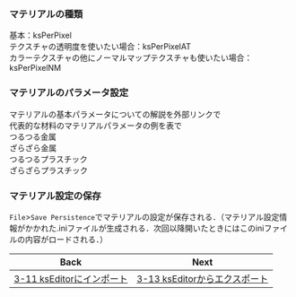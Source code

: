 ### マテリアルの種類
基本：ksPerPixel  
テクスチャの透明度を使いたい場合：ksPerPixelAT  
カラーテクスチャの他にノーマルマップテクスチャも使いたい場合：ksPerPixelNM  

### マテリアルのパラメータ設定
マテリアルの基本パラメータについての解説を外部リンクで  
代表的な材料のマテリアルパラメータの例を表で  
つるつる金属  
ざらざら金属  
つるつるプラスチック  
ざらざらプラスチック  

### マテリアル設定の保存
`File`>`Save Persistence`でマテリアルの設定が保存される．（マテリアル設定情報がかかれた.iniファイルが生成される．次回以降開いたときにはこのiniファイルの内容がロードされる．）

| Back | Next |
|:---:|:---:|
| [3-11 ksEditorにインポート](https://github.com/JSAE-ARCHIVES/MOD-Tutorial/blob/main/3%E7%AB%A0%203D%E3%83%A2%E3%83%87%E3%83%AB%E3%81%AE%E4%BD%9C%E6%88%90/3-11%20ksEditor%E3%81%AB%E3%82%A4%E3%83%B3%E3%83%9D%E3%83%BC%E3%83%88.md) | [3-13 ksEditorからエクスポート](https://github.com/JSAE-ARCHIVES/MOD-Tutorial/blob/main/3%E7%AB%A0%203D%E3%83%A2%E3%83%87%E3%83%AB%E3%81%AE%E4%BD%9C%E6%88%90/3-13%20ksEditor%E3%81%8B%E3%82%89%E3%82%A8%E3%82%AF%E3%82%B9%E3%83%9D%E3%83%BC%E3%83%88.md) |
